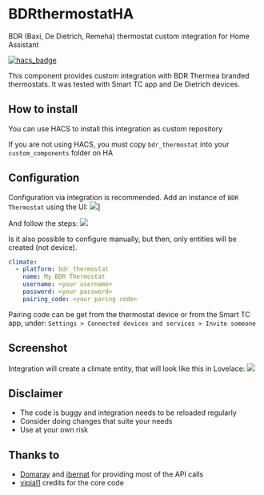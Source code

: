 # BDRthermostatHA
BDR (Baxi, De Dietrich, Remeha) thermostat custom integration for Home Assistant

[![hacs_badge](https://img.shields.io/badge/HACS-Custom-41BDF5.svg?style=for-the-badge)](https://github.com/hacs/integration)

This component provides custom integration with BDR Thermea branded thermostats. It was tested with Smart TC app and De Dietrich devices.

## How to install
You can use HACS to install this integration as custom repository

If you are not using HACS, you must copy `bdr_thermostat` into your `custom_components` folder on HA

## Configuration
Configuration via integration is recommended. Add an instance of `BDR Thermostat` using the UI:
![]([https://github.com/freitdav/BDRthermostatHA/blob/main/pictures/integration.PNG?raw=true)]

And follow the steps:
![](https://github.com/vipial1/BAXI_thermostat/blob/main/images/configuration.png?raw=true)


Is it also possible to configure manually, but then, only entities will be created (not device).
```yaml
climate:
  - platform: bdr_thermostat
    name: My BDR Thermostat
    username: <your username>
    password: <your password>
    pairing_code: <your paring code>
```
Pairing code can be get from the thermostat device or from the Smart TC app, under:
```Settings > Connected devices and services > Invite someone```

## Screenshot
Integration will create a climate entity, that will look like this in Lovelace:
![](https://github.com/vipial1/BAXI_thermostat/blob/main/images/climate.png?raw=true)


## Disclaimer
- The code is buggy and integration needs to be reloaded regularly
- Consider doing changes that suite your needs
- Use at your own risk

## Thanks to
- [Domaray](https://community.home-assistant.io/u/Domaray) and [ibernat](https://community.home-assistant.io/u/ibernat) for providing most of the API calls
- [vipial1](https://raw.githubusercontent.com/vipial1/) credits for the core code
